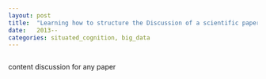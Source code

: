 ```yaml
---
layout: post
title:  "Learning how to structure the Discussion of a scientific paper"
date:   2013--
categories: situated_cognition, big_data
---
```


![]()

content
discussion for any paper

